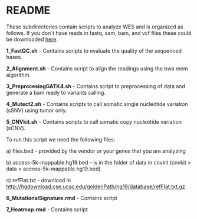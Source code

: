 # **README**

These subdirectories contain scripts to analyze WES and is organized as follows.
If you don´t have reads in fastq, sam, bam, and vcf files these could be downloaded [here](https://github.com/Martinez-Gregorio-Hector/workflow_to_analysis_WES/tree/master/data).

**1_FastQC.sh** - Contains scripts to evaluate the quality of the sequenced bases.

**2_Alignment.sh** - Contains script to align the readings using the bwa mem algorithm.

**3_PreprocesingGATK4.sh** - Contains script to preprocessing of data and generate a bam ready to variants calling.

**4_Mutect2.sh** - Contains scripts to call somatic single nucleótide variation (sSNV) using tumor only.

**5_CNVkit.sh** - Contains scripts to call somatic copy nucleótide variation (sCNV).

To run this script we need the following files:

a) files.bed - provided by the vendor or your genes that you are analyzing

b) access-5k-mappable.hg19.bed - is in the folder of data in cnvkit (cnvkit > data > access-5k-mappable.hg19.bed)

c) refFlat.txt - download in http://hgdownload.cse.ucsc.edu/goldenPath/hg19/database/refFlat.txt.gz

**6_MutationalSignature.rmd** - Contains script

**7_Heatmap.rmd** - Contains script

